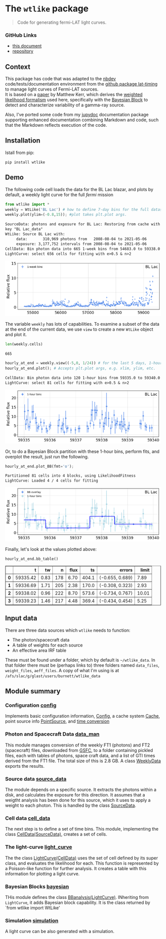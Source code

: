 # The `wtlike` package
> Code for generating fermi-LAT light curves.


### GitHub Links

- [this document](https://tburnett.github.io/wtlike/)
-  [repository](https://github.com/tburnett/wtlike)

## Context

This package has code that was adapted to the [nbdev](https://nbdev.fast.ai/) code/tests/documentation environment from the [github package lat-timing](https://github.com/tburnett/lat-timing) to manage light curves of Fermi-LAT sources.  
It is based on a [paper](https://arxiv.org/pdf/1910.00140.pdf) by Matthew Kerr, which derives the [weighted likelihood formalism](https://tburnett.github.io/wtlike/loglike#The-Kerr-likelihood-formula) used here, specifically with
the [Bayesian Block](https://arxiv.org/pdf/1207.5578.pdf) to detect and characterize variability of a gamma-ray source.

Also, I've ported some code from  my [jupydoc](https://github.com/tburnett/jupydoc) documentation package supporting enhanced documentation combining Markdown and code, such that the 
Markdown reflects execution of the code.

## Installation
Istall from pip:

```
pip install wtlike
```

## Demo

The following code cell loads the data for the BL Lac blazar, and plots by default, a weekly light curve for the full *fermi* mission

```python
from wtlike import *
weekly = WtLike('BL Lac') # how to define 7-day bins for the full dataset.
weekly.plot(ylim=(-0.8,15)); #plot takes plt.plot args.
```

    SourceData: photons and exposure for BL Lac: Restoring from cache with key "BL Lac_data"
    WtLike: Source BL Lac with:
    	 data:       310,969 photons from   2008-08-04 to 2021-05-06
    	 exposure: 3,177,752 intervals from 2008-08-04 to 2021-05-06
    CellData: Bin photon data into 665 1-week bins from 54683.0 to 59338.0
    LightCurve: select 656 cells for fitting with e>0.5 & n>2



![png](docs/images/output_2_1.png)


The variable `weekly` has lots of capabilities.
To examine a subset of the data at the end of the current data, we use `view` to create a new `WtLike` object and plot it.

```python
len(weekly.cells)
```




    665



```python
hourly_at_end = weekly.view((-5,0, 1/24)) # for the last 5 days, 1-hour bins
hourly_at_end.plot(); # Accepts plt.plot args, e.g. xlim, ylim, etc.
```

    CellData: Bin photon data into 120 1-hour bins from 59335.0 to 59340.0
    LightCurve: select 81 cells for fitting with e>0.5 & n>2



![png](docs/images/output_5_1.png)


Or, to do a Bayesian Block partition with these 1-hour bins, perform fits, and overplot the result, just run the following.

```python
hourly_at_end.plot_BB(fmt='o');
```

    Partitioned 81 cells into 4 blocks, using LikelihoodFitness 
    LightCurve: Loaded 4 / 4 cells for fitting



![png](docs/images/output_7_1.png)


Finally, let's look at the values plotted above:

```python
hourly_at_end.bb_table()
```




<div>
<style scoped>
    .dataframe tbody tr th:only-of-type {
        vertical-align: middle;
    }

    .dataframe tbody tr th {
        vertical-align: top;
    }

    .dataframe thead th {
        text-align: right;
    }
</style>
<table border="1" class="dataframe">
  <thead>
    <tr style="text-align: right;">
      <th></th>
      <th>t</th>
      <th>tw</th>
      <th>n</th>
      <th>flux</th>
      <th>ts</th>
      <th>errors</th>
      <th>limit</th>
    </tr>
  </thead>
  <tbody>
    <tr>
      <th>0</th>
      <td>59335.42</td>
      <td>0.83</td>
      <td>178</td>
      <td>6.70</td>
      <td>404.1</td>
      <td>(-0.655, 0.689)</td>
      <td>7.89</td>
    </tr>
    <tr>
      <th>1</th>
      <td>59336.69</td>
      <td>1.71</td>
      <td>205</td>
      <td>2.38</td>
      <td>170.0</td>
      <td>(-0.308, 0.323)</td>
      <td>2.93</td>
    </tr>
    <tr>
      <th>2</th>
      <td>59338.02</td>
      <td>0.96</td>
      <td>222</td>
      <td>8.70</td>
      <td>573.6</td>
      <td>(-0.734, 0.767)</td>
      <td>10.01</td>
    </tr>
    <tr>
      <th>3</th>
      <td>59339.23</td>
      <td>1.46</td>
      <td>217</td>
      <td>4.48</td>
      <td>369.4</td>
      <td>(-0.434, 0.454)</td>
      <td>5.25</td>
    </tr>
  </tbody>
</table>
</div>



## Input data

There are three data sources which `wtlike` needs to function:


-	The photon/spacecraft data
-	A table of weights for each source
-	An effective area IRF table 

These must be found under a folder, which by default is `~/wtlike_data`. In that folder there must be (perhaps links to) three folders named `data_files`, `weight_files`, `aeff_files`.  A copy of what I'm using is at `/afs/slac/g/glast/users/burnett/wtlike_data`

## Module summary

### Configuration [config](https://tburnett.github.io/wtlike/config)
Implements basic configuration information, [Config](https://tburnett.github.io/wtlike/config#Config), a cache system [Cache](https://tburnett.github.io/wtlike/config#Cache), point source info [PointSource](https://tburnett.github.io/wtlike/config#PointSource), and [time conversion](https://tburnett.github.io/wtlike/config#Time-conversion)

### Photon and Spacecraft Data  [data_man](https://tburnett.github.io/wtlike/data_man)
This module manages conversion of the weekly FT1 (photons) and FT2 (spacecraft) files, downloaded from  [GSFC](https://heasarc.gsfc.nasa.gov/FTP/fermi/data/lat/weekly), to a folder containing  pickled files, each with tables of photons, space craft data, and a list of GTI times derived from the FT1 file. The total size of this is 2.8 GB. A class [WeeklyData](https://tburnett.github.io/wtlike/data_man#WeeklyData) exports the results.

### Source data  [source_data](https://tburnett.github.io/wtlike/source_data)
The module depends on a specific source. It extracts the photons within a disk, and calculates the exposure for this direction. It assumes that a weigtht analysis has been done for this source, which it uses to apply a weight to each photon. This is handled by the class [SourceData](https://tburnett.github.io/wtlike/source_data#SourceData). 

### Cell data [cell_data](https://tburnett.github.io/wtlike/cell_data)
The next step is to define a set of time bins. This module, implementing the class [CellData(SourceData)](https://tburnett.github.io/wtlike/cell_data#CellData), creates a set of cells.

### The light-curve  [light_curve](https://tburnett.github.io/wtlike/lightcurve)
The the class [LightCurve(CellData)](https://tburnett.github.io/wtlike/lightcurve#LightCurve) uses the set of cell defined by its super class, and evaluates the likelihood for each. This function is represented by a Poisson-like function for further analysis. It creates a table with this information for plotting a light curve.

### Bayesian Blocks [bayesian](https://tburnett.github.io/wtlike/bayesian) 
THis module defines the class [BBanalysis(LightCurve)](https://tburnett.github.io/wtlike/bayesian#BBanalysis). INheriting from `LightCurve`, it adds Bayesian block capability. It is the class returned by `from wtlike import WtLike'

### Simulation [simulation](https://tburnett.github.io/wtlike/simulation)
A light curve can be also generated with a simulation.
